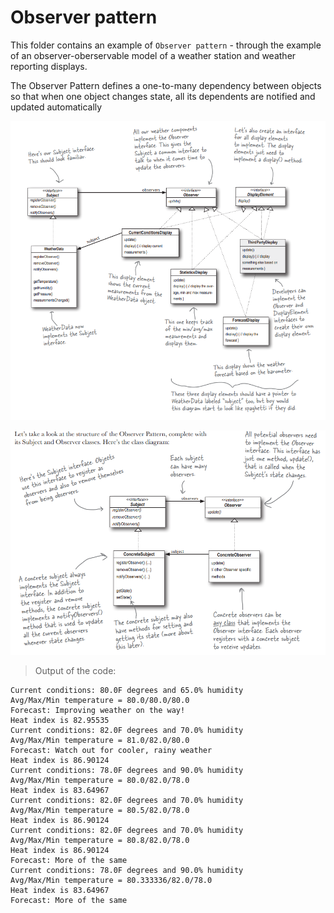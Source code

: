 # Observer pattern

This folder contains an example of `Observer pattern` - through the example of an observer-oberservable model of a weather station and weather reporting displays.

The Observer Pattern defines a one-to-many dependency between objects so that when one object changes state, all its dependents are notified and updated automatically

![alt text](images/image1.png)

![alt text](images/image2.png)

> Output of the code:

```
Current conditions: 80.0F degrees and 65.0% humidity
Avg/Max/Min temperature = 80.0/80.0/80.0
Forecast: Improving weather on the way!
Heat index is 82.95535
Current conditions: 82.0F degrees and 70.0% humidity
Avg/Max/Min temperature = 81.0/82.0/80.0
Forecast: Watch out for cooler, rainy weather
Heat index is 86.90124
Current conditions: 78.0F degrees and 90.0% humidity
Avg/Max/Min temperature = 80.0/82.0/78.0
Heat index is 83.64967
Current conditions: 82.0F degrees and 70.0% humidity
Avg/Max/Min temperature = 80.5/82.0/78.0
Heat index is 86.90124
Current conditions: 82.0F degrees and 70.0% humidity
Avg/Max/Min temperature = 80.8/82.0/78.0
Heat index is 86.90124
Forecast: More of the same
Current conditions: 78.0F degrees and 90.0% humidity
Avg/Max/Min temperature = 80.333336/82.0/78.0
Heat index is 83.64967
Forecast: More of the same
```
